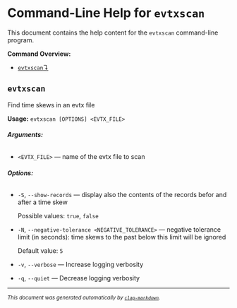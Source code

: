 # Command-Line Help for `evtxscan`

This document contains the help content for the `evtxscan` command-line program.

**Command Overview:**

* [`evtxscan`↴](#evtxscan)

## `evtxscan`

Find time skews in an evtx file

**Usage:** `evtxscan [OPTIONS] <EVTX_FILE>`

###### **Arguments:**

* `<EVTX_FILE>` — name of the evtx file to scan

###### **Options:**

* `-S`, `--show-records` — display also the contents of the records befor and after a time skew

  Possible values: `true`, `false`

* `-N`, `--negative-tolerance <NEGATIVE_TOLERANCE>` — negative tolerance limit (in seconds): time skews to the past below this limit will be ignored

  Default value: `5`
* `-v`, `--verbose` — Increase logging verbosity
* `-q`, `--quiet` — Decrease logging verbosity



<hr/>

<small><i>
    This document was generated automatically by
    <a href="https://crates.io/crates/clap-markdown"><code>clap-markdown</code></a>.
</i></small>

